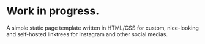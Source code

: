 # Work in progress.
A simple static page template written in HTML/CSS for custom, nice-looking and self-hosted linktrees for Instagram and other social medias.

